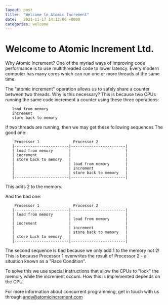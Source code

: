 ```yaml
---
layout: post
title:  "Welcome to Atomic Increment"
date:   2021-11-17 14:12:06 +0000
categories: welcome
---
```

# Welcome to Atomic Increment Ltd.

Why Atomic Increment? One of the myriad ways of improving code performance
is to use multithreaded code to lower latency. Every modern computer has
many cores which can run one or more threads at the same time.

The "atomic increment" operation allows us to safely share a counter between
two threads. Why is this necessary? This is because two CPUs running the same
code increment a counter using these three operations:

```
   load from memory
   increment
   store back to memory
```

If two threads are running, then we may get these following sequences
The good one:

```
    Processor 1               Processor 2
   |------------------------|------------------------|
   | load from memory       |                        |
   | increment              |                        |
   | store back to memory   |                        |
   |                        | load from memory       |
   |                        | increment              |
   |                        | store back to memory   |
   |------------------------|------------------------|
```

This adds 2 to the memory.

And the bad one:

```
    Processor 1               Processor 2
   |------------------------|------------------------|
   | load from memory       |                        |
   |                        | load from memory       |
   | increment              |                        |
   |                        | increment              |
   |                        | store back to memory   |
   | store back to memory   |                        |
   |------------------------|------------------------|
```

The second sequence is bad because we only add 1 to the memory
not 2! This is because Processor 1 overwrites the result of
Processor 2 - a situation known as a "Race Condition".

To solve this we use special instructions that allow the CPUs
to "lock" the memory while the increment occurs. How this
is implemented depends on the CPU.

For more information about concurrent programming, get in touch
with us through andy@atomicincrement.com
